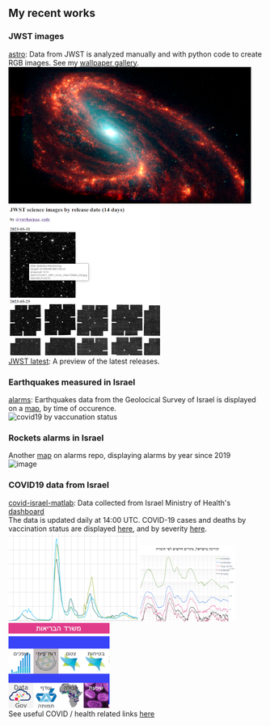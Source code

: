 ## My recent works
### JWST images
[astro](https://github.com/yuval-harpaz/astro): Data from JWST is analyzed manually and with python code to create RGB images. See my [wallpaper gallery](https://github.com/yuval-harpaz/astro/blob/main/pics/wallpaper/wallpapers.md).
![NGC 3627](https://github.com/yuval-harpaz/astro/raw/main/pics/wallpaper/thumb/ngc3627.png?raw=true)![JWST preview](https://github.com/yuval-harpaz/astro/raw/main/docs/preview.png?raw=true)<br>
[JWST latest](https://yuval-harpaz.github.io/astro/news_by_date.html): A preview of the latest releases.

### Earthquakes measured in Israel
[alarms](https://github.com/yuval-harpaz/alarms): Earthquakes data from the Geolocical Survey of Israel is displayed on a [map](https://yuval-harpaz.github.io/alarms/earthquakes_by_time.html), by time of occurence.<br>
![covid19 by vaccunation status](https://github.com/yuval-harpaz/alarms/raw/master/docs/thumb.png?raw=true)

### Rockets alarms in Israel
Another [map](https://yuval-harpaz.github.io/alarms/alarms_by_year.html) on alarms repo, displaying alarms by year since 2019<br>
![image](https://user-images.githubusercontent.com/445416/221681172-71884293-b03c-4412-88fa-9bda2c895329.png)

### COVID19 data from Israel
[covid-israel-matlab](https://github.com/yuval-harpaz/covid-19-israel-matlab/): Data collected from Israel Ministry of Health's [dashboard](https://datadashboard.health.gov.il/COVID-19/general?utm_source=go.gov.il&utm_medium=referral)<br>
The data is updated daily at 14:00 UTC. COVID-19 cases and deaths by vaccination status are displayed [here](https://yuval-harpaz.github.io/covid-19-israel-matlab/by_vacc.html), and by severity [here](https://yuval-harpaz.github.io/covid-19-israel-matlab/hospitalizations.html).<br>
![covid19 by vaccunation status](https://github.com/yuval-harpaz/covid-19-israel-matlab/raw/master/docs/by_vacc.png?raw=true)![covid19 by severity](https://github.com/yuval-harpaz/covid-19-israel-matlab/raw/master/docs/W3CSSTemplateFiles/severity.png?raw=true)![health links](https://github.com/yuval-harpaz/covid-19-israel-matlab/raw/master/docs/links.png?raw=true)<br>
See useful COVID / health related links [here](https://yuval-harpaz.github.io/covid-19-israel-matlab/links.html)<br>
<br>
<!--
**yuval-harpaz/yuval-harpaz** is a ✨ _special_ ✨ repository because its `README.md` (this file) appears on your GitHub profile.

Here are some ideas to get you started:

- 🔭 I’m currently working on ...
- 🌱 I’m currently learning ...
- 👯 I’m looking to collaborate on ...
- 🤔 I’m looking for help with ...
- 💬 Ask me about ...
- 📫 How to reach me: ...
- 😄 Pronouns: ...
- ⚡ Fun fact: ...
-->
